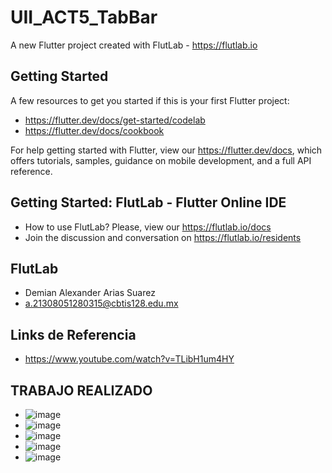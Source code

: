 # UII_ACT5_TabBar

A new Flutter project created with FlutLab - https://flutlab.io

## Getting Started

A few resources to get you started if this is your first Flutter project:

- https://flutter.dev/docs/get-started/codelab
- https://flutter.dev/docs/cookbook

For help getting started with Flutter, view our
https://flutter.dev/docs, which offers tutorials,
samples, guidance on mobile development, and a full API reference.

## Getting Started: FlutLab - Flutter Online IDE

- How to use FlutLab? Please, view our https://flutlab.io/docs
- Join the discussion and conversation on https://flutlab.io/residents

## FlutLab
- Demian Alexander Arias Suarez
- a.21308051280315@cbtis128.edu.mx

## Links de Referencia
- https://www.youtube.com/watch?v=TLibH1um4HY

## TRABAJO REALIZADO
- ![image](https://github.com/AriasSuarezDemianAlexander/UII_Act5_TabBar/assets/143743142/6fd2e2e8-be3f-4555-b90b-caf68f4b2913)
- ![image](https://github.com/AriasSuarezDemianAlexander/UII_Act5_TabBar/assets/143743142/88a6f8ad-7759-463c-9017-288c578fd4ef)
- ![image](https://github.com/AriasSuarezDemianAlexander/UII_Act5_TabBar/assets/143743142/704a0754-fa7b-465c-a441-5786499b46e6)
- ![image](https://github.com/AriasSuarezDemianAlexander/UII_Act5_TabBar/assets/143743142/0e5cb531-d1ff-49a0-8757-73266a3630ba)
- ![image](https://github.com/AriasSuarezDemianAlexander/UII_Act5_TabBar/assets/143743142/1f88e5b5-699a-44ed-a76f-04d0dea65c6b)






